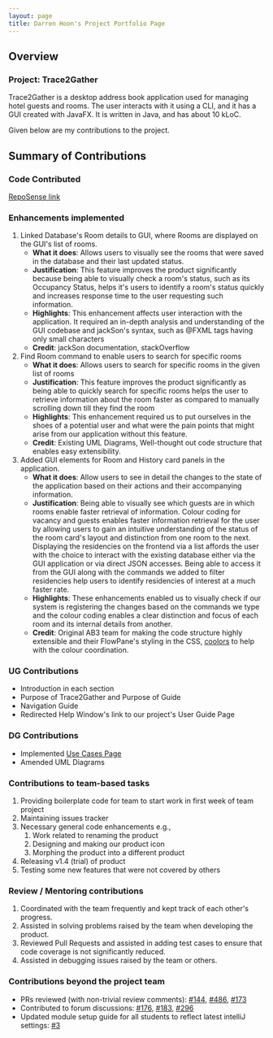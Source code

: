 ```yaml
---
layout: page
title: Darren Hoon's Project Portfolio Page
---
```


## Overview
### Project: Trace2Gather

Trace2Gather is a desktop address book application used for managing hotel guests and rooms. The user interacts with it using a CLI, and it has a GUI created with JavaFX. It is written in Java, and has about 10 kLoC.

Given below are my contributions to the project.


## Summary of Contributions

### Code Contributed
[RepoSense link](https://nus-cs2103-ay2122s1.github.io/tp-dashboard/?search=t13-3&sort=groupTitle&sortWithin=title&since=2021-09-17&timeframe=commit&mergegroup=&groupSelect=groupByRepos&breakdown=false&tabOpen=true&tabType=authorship&tabAuthor=darrenhoon&tabRepo=AY2122S1-CS2103T-T13-3%2Ftp%5Bmaster%5D&authorshipIsMergeGroup=false&authorshipFileTypes=docs~functional-code~test-code&authorshipIsBinaryFileTypeChecked=false)

### Enhancements implemented
1. Linked Database's Room details to GUI, where Rooms are displayed on the GUI's list of rooms.
    * <b>What it does</b>: Allows users to visually see the rooms that were saved in the database and their last updated status.
    * <b>Justification</b>: This feature improves the product significantly because being able to visually check a room's status, such as its Occupancy Status, helps it's users to identify a room's status quickly and increases response time to the user requesting such information.
    * <b>Highlights</b>: This enhancement affects user interaction with the application. It required an in-depth analysis and understanding of the GUI codebase and jackSon's syntax, such as @FXML tags having only small characters
    * <b>Credit</b>: jackSon documentation, stackOverflow
2. Find Room command to enable users to search for specific rooms
    * <b>What it does</b>: Allows users to search for specific rooms in the given list of rooms
    * <b>Justification</b>: This feature improves the product significantly as being able to quickly search for specific rooms helps the user to retrieve information about the room faster as compared to manually scrolling down till they find the room
    * <b>Highlights</b>: This enhancement required us to put ourselves in the shoes of a potential user and what were the pain points that might arise from our application without this feature.
    * <b>Credit</b>: Existing UML Diagrams, Well-thought out code structure that enables easy extensibility.
3. Added GUI elements for Room and History card panels in the application.
    * <b>What it does</b>: Allow users to see in detail the changes to the state of the application based on their actions and their accompanying information.
    * <b>Justification</b>: Being able to visually see which guests are in which rooms enable faster retrieval of information. Colour coding for vacancy and guests enables faster information retrieval for the user by allowing users to gain an intuitive understanding of the status of the room card's layout and distinction from one room to the next.
      <br>Displaying the residencies on the frontend via a list affords the user with the choice to interact with the existing database either via the GUI application or via direct JSON accesses. Being able to access it from the GUI along with the commands we added to filter residencies help users to identify residencies of interest at a much faster rate.
    * <b>Highlights</b>: These enhancements enabled us to visually check if our system is registering the changes based on the commands we type and the colour coding enables a clear distinction and focus of each room and its internal details from another.
    * <b>Credit</b>: Original AB3 team for making the code structure highly extensible and their FlowPane's styling in the CSS, [coolors](https://coolors.co/) to help with the colour coordination.
    

### UG Contributions
* Introduction in each section
* Purpose of Trace2Gather and Purpose of Guide
* Navigation Guide
* Redirected Help Window's link to our project's User Guide Page

### DG Contributions
* Implemented [Use Cases Page](https://ay2122s1-cs2103t-t13-3.github.io/tp/UseCases.html)
* Amended UML Diagrams

### Contributions to team-based tasks
1. Providing boilerplate code for team to start work in first week of team project
2. Maintaining issues tracker
3. Necessary general code enhancements e.g., 
   1. Work related to renaming the product
   2. Designing and making our product icon
   3. Morphing the product into a different product
4. Releasing v1.4 (trial) of product
5. Testing some new features that were not covered by others

### Review / Mentoring contributions
1. Coordinated with the team frequently and kept track of each other's progress.
2. Assisted in solving problems raised by the team when developing the product.
3. Reviewed Pull Requests and assisted in adding test cases to ensure that code coverage is not significantly reduced.
4. Assisted in debugging issues raised by the team or others.

### Contributions beyond the project team
* PRs reviewed (with non-trivial review comments): [\#144](https://github.com/nus-cs2103-AY2122S1/ip/pull/144), [\#486](https://github.com/nus-cs2103-AY2122S1/ip/pull/486), [\#173](https://github.com/nus-cs2103-AY2122S1/ip/pull/173)
* Contributed to forum discussions: [\#176](https://github.com/nus-cs2103-AY2122S1/forum/issues/176), [\#183](https://github.com/nus-cs2103-AY2122S1/forum/issues/183), [\#296](https://github.com/nus-cs2103-AY2122S1/forum/issues/296)
* Updated module setup guide for all students to reflect latest intelliJ settings: [\#3](https://github.com/se-edu/guides/pull/3)
